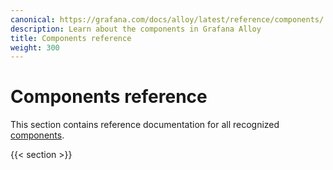 ```yaml
---
canonical: https://grafana.com/docs/alloy/latest/reference/components/
description: Learn about the components in Grafana Alloy
title: Components reference
weight: 300
---
```


# Components reference

This section contains reference documentation for all recognized [components][].

{{< section >}}

[components]: ../../get-started/components/
